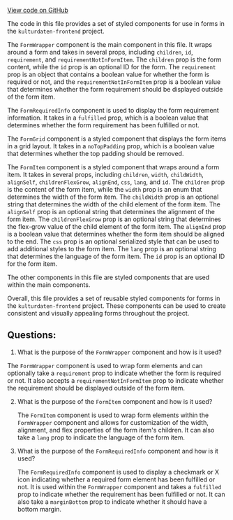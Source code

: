 [View code on GitHub](https://github.com/technologiestiftung/kulturdaten-frontend/blob/master/components/pages/helpers/formComponents.tsx)

The code in this file provides a set of styled components for use in forms in the `kulturdaten-frontend` project. 

The `FormWrapper` component is the main component in this file. It wraps around a form and takes in several props, including `children`, `id`, `requirement`, and `requirementNotInFormItem`. The `children` prop is the form content, while the `id` prop is an optional ID for the form. The `requirement` prop is an object that contains a boolean value for whether the form is required or not, and the `requirementNotInFormItem` prop is a boolean value that determines whether the form requirement should be displayed outside of the form item. 

The `FormRequiredInfo` component is used to display the form requirement information. It takes in a `fulfilled` prop, which is a boolean value that determines whether the form requirement has been fulfilled or not. 

The `FormGrid` component is a styled component that displays the form items in a grid layout. It takes in a `noTopPadding` prop, which is a boolean value that determines whether the top padding should be removed. 

The `FormItem` component is a styled component that wraps around a form item. It takes in several props, including `children`, `width`, `childWidth`, `alignSelf`, `childrenFlexGrow`, `alignEnd`, `css`, `lang`, and `id`. The `children` prop is the content of the form item, while the `width` prop is an enum that determines the width of the form item. The `childWidth` prop is an optional string that determines the width of the child element of the form item. The `alignSelf` prop is an optional string that determines the alignment of the form item. The `childrenFlexGrow` prop is an optional string that determines the flex-grow value of the child element of the form item. The `alignEnd` prop is a boolean value that determines whether the form item should be aligned to the end. The `css` prop is an optional serialized style that can be used to add additional styles to the form item. The `lang` prop is an optional string that determines the language of the form item. The `id` prop is an optional ID for the form item. 

The other components in this file are styled components that are used within the main components. 

Overall, this file provides a set of reusable styled components for forms in the `kulturdaten-frontend` project. These components can be used to create consistent and visually appealing forms throughout the project.
## Questions: 
 1. What is the purpose of the `FormWrapper` component and how is it used?
   
   The `FormWrapper` component is used to wrap form elements and can optionally take a `requirement` prop to indicate whether the form is required or not. It also accepts a `requirementNotInFormItem` prop to indicate whether the requirement should be displayed outside of the form item. 

2. What is the purpose of the `FormItem` component and how is it used?
   
   The `FormItem` component is used to wrap form elements within the `FormWrapper` component and allows for customization of the width, alignment, and flex properties of the form item's children. It can also take a `lang` prop to indicate the language of the form item.

3. What is the purpose of the `FormRequiredInfo` component and how is it used?
   
   The `FormRequiredInfo` component is used to display a checkmark or X icon indicating whether a required form element has been fulfilled or not. It is used within the `FormWrapper` component and takes a `fulfilled` prop to indicate whether the requirement has been fulfilled or not. It can also take a `marginBottom` prop to indicate whether it should have a bottom margin.